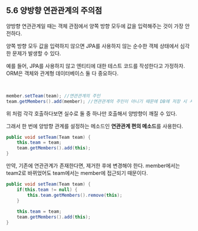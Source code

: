 ## 5.6 양방향 연관관계의 주의점

양방향 연관관계일 때는 객체 관점에서 양쪽 방향 모두에 값을 입력해주는 것이 가장 안전하다. 

양쪽 방향 모두 값을 입력하지 않으면 JPA를 사용하지 않는 순수한 객체 상태에서 심각한 문제가 발생할 수 있다.

예를 들어, JPA를 사용하지 않고 엔티티에 대한 테스트 코드를 작성한다고 가정하자. ORM은 객체와 관계형 데이터베이스 둘 다 중요하다.

<br>

```java
member.setTeam(team); //연관관계의 주인
team.getMembers().add(member); //연관관계의 주인이 아니기 때문에 DB에 저장 시 사용되지 않는다.
```

위 처럼 각각 호출하다보면 실수로 둘 중 하나만 호출해서 양방향이 깨질 수 있다.

그래서 한 번에 양방향 관계를 설정하는 메소드인 **연관관계 편의 메소드**를 사용한다. 

```java
public void setTeam(Team team) {
    this.team = team;
    team.getMembers().add(this);
}
```

만약, 기존에 연관관계가 존재한다면, 제거한 후에 변경해야 한다. member에서는 team2로 바뀌었어도 team에서는 member에 접근되기 때문이다.

```java
public void setTeam(Team team) {
    if(this.team != null) {
        this.team.getMembers().remove(this);
    }
    
    this.team = team;
    team.getMembers().add(this);
}
```

